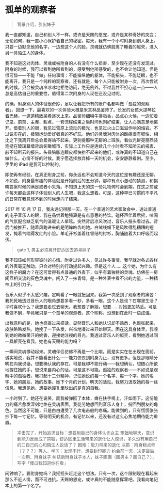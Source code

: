 # 孤单的观察者

> 背景介绍，引出妹子

我一直都知道，自己和别人不一样。或许是天赐的恩宠，或许是某种奇妙的突变；无论如何，我一直小心保护着自己的秘密。每天，我有一个小时附身到别人身上。只要一边默念他的名字，一边想这个人的脸，灵魂就仿佛脱离了睡着的躯壳，进入另一具陌生人的身体。

我不知道这对肉体、灵魂或被附身的人有没有什么损害，至少现在还没有发现过。附身的时候，我可以看到他所看到的，感受到他所感受的，也不会让他知道。但是很可惜——不能「做」任何事情：不能操纵他的躯体，不能扭头，不能眨眼，也不能离开。我只是一个纯粹的观察者。还有就是，每个人只能被附身一次。再次尝试的时候，只会被灵魂冷冰冰地拒绝访问，绝无例外。不过我并不担心这一点——人总是高估自己的重要性，值得第二次附身的人现在还没见过呢。

的确，附身别人的体验很奇妙，足以让我把所有的账户名都叫做「孤独的观察者」。回想一下，最喜欢的一次体验大概是米其林品鉴师了。长发的女孩大提琴拉着巴赫，一道道精致菜肴逐次上来。品鉴师细嗅牛排脂香，品点心火候，一边忙着记录。前菜、主餐、甜点，一套流程结束之后时间也刚好结束，让人心满意足地离开。借着别人的眼，我见过雪原上流动的极光，也见过火山口滋滋作响的熔岩。不过说实在的，极限运动爱好者真的不好玩。他们的灵魂对肉体的酸痛很有韧性，相比之下我离开后总会累得站不起来。更别提那种无聊的上班族，看似光鲜亮丽西装笔挺在玻璃幕墙背后俯瞰城市，实际上工作只是连续几个小时看不知所云的报表、敲不知所云的报告。头昏脑胀连眼皮都快抬不起来的他们，或许真的不知道自己在做什么。心情不好的时候，我宁愿选择放弃掉一天的机会，安安静静看剧。至少，手里的 iPad 是我可以控制的。

即使再有经验，在真正附身之前，你永远也不会知道今天的这位是有趣还是无聊。不如说，附身最有趣的体验就是开始前后的五分钟，那种有点小激动的猜测，和揭晓答案时候的满足或者小失落。不知道上天的这一份礼物何时会到期，在这之前或许每天都会这样子体验别人的人生吧，我这么想着。可是，这种早已习惯的不平凡的日常在我意想不到的时候走向了结束。

2017 年 10 月 17 日，我永远记得那一天。在一个普通的艺术家聚会中，透过普通的电子音乐人的眼，我在品尝着勉强算是有点意思的特饮。碰杯声伴着后摇，喧闹的气氛配合缺乏氧气的温暖让人晕眩。突然背后凉风吹过，音乐人扭头看过去。背后门被推开，随着风跑进来的是明眸皓齿的她。白绒线帽下是风吹得乱糟糟的短发，掩着气喘得发红的小脸。羊毛开衫盖着红领结的衬衫，胸脯随着大口呼吸而起伏。

> gate 1, 男主必须离开舒适区去追寻妹子

我不知该如何形容彼时的心情。附身过许多人，见过许多事情，我早就对各式各样的外表毫无触动，只会对特别的行动提起兴趣。但是这个人……这个她，为什么有这样子的魔力？在这可爱得有点普通的外表下，似乎有着独特的灵魂。仿佛在一房间互相交流的灰色灵魂中，闯入了一抹青绿。是一种外表中看不出的力量，一种精神上的引力子。

音乐人似乎不太感兴趣，定睛看了一眼就扭回来。我第一次感到了观察者的痛苦：我死死地透过音乐人的眼角想要多看一秒，多看一眼。这个人是谁？在哪里生活？平时喜欢什么？我想要走过去聊天，我想要了解她，想要……对她更加熟悉。可是我做不到，毕竟我只是一个孤单的观测者。这个昵称，没想到在此时一语成谶。

出我意料的是，她也径直过来搭话。显然音乐人和她认识却不熟悉，也慌张起来，皮肤略略发热。她挽了一下头发，兴奋地凑过来开始聊天。困在这具身体里，我嗅到她的微微带汗的奶香，迎接她注视的目光。我透过音乐人的躯壳，看到她透过同一具躯壳在看我。她也有天赐的能力吗？

一瞬间灵魂悸动起来。灵魂伴侣仿佛不再是一个比喻，而是实实在在出现在面前。诚实地说，我并不能看出什么——能力仅仅到附身为止，没有更多。但是那眼睛分明在向我说话，想要确认我的存在。可是我却不能行动——我想确认，想随心所欲地握住她的手，想说来自内心的话，可是这不可能。孤独的观察者——不如说是观察中的孤独者。我打起十二分精神，记住她说的每一个名字、每一个字。她的名字、她的朋友、她的故事。她下个月的计划，明天的活动。我努力汲取她的每一丝信息。我想见她，想要她瞳孔里映出的是真的自我。

一小时到了。她还在说笑，而我被弹回了本体，瘫在扶手椅上，汗如雨下。这份能力的痛苦愈发深刻地烙在灵魂表面。我徒劳地想回到音乐人身上，扮回到朋友的角色。当然这不可能，只是白白遭受了几次电击般的疼痛。能做到的，只有慌慌张张抄下每一寸记忆，等待明天的机会。有记忆以来，还没有过这么心焦地期待能力重置。

> 冲击完了，开始追求目标：想要用自己的身体认识女主
> 笨拙地聊天，意识到能力反而成了禁锢，舒适区里生活带来的退化让人惊讶，多久没有用自己的口自己的心和陌生人说话了？
> 困难：能力带来的退化
> 决策：附身糕点师（？？？）等人，学习；发现不行，想要封印能力
> 约会前一天，决定最后一次用，附身妹子
> 纠结后附身妹子本人，妹子画画（画男主？画自己？），写字「傻瓜我知道你在看」

闹钟响了。要附身她吗？我摇摇头赶走这个想法。只有一次，这个限制现在看起来那么不近人情，而不可违抗。天赐的恩宠，或许真的不能随意挥霍吧。我看向笔记本上的第一个名字。





